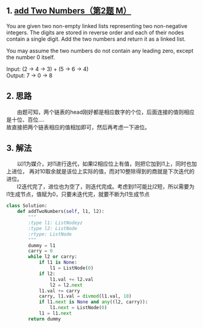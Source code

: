 ## 1. [add Two Numbers（第2题 M）](https://leetcode.com/problems/add-two-numbers/description/)
You are given two non-empty linked lists representing two non-negative integers. The digits are stored in reverse order and each of their nodes contain a single digit. Add the two numbers and return it as a linked list.

You may assume the two numbers do not contain any leading zero, except the number 0 itself.

Input: (2 -> 4 -> 3) + (5 -> 6 -> 4)   
Output: 7 -> 0 -> 8


## 2. 思路
　　由题可知，两个链表的head刚好都是相应数字的个位，后面连接的值则相应是十位、百位....  
故直接把两个链表相应的值相加即可，然后再考虑一下进位。


## 3. 解法
　　以l1为媒介，对l1进行迭代，如果l2相应位上有值，则把它加到l1上，同时也加上进位，
再对10取余就是该位上实际的值，而对10整除得到的商就是下次迭代的进位。   
　　l2迭代完了，进位也为空了，则迭代完成。考虑到l1可能比l2短，所以需要为l1生成节点，值赋为0，只要未迭代完，就要不断为l1生成节点
```python
class Solution:
    def addTwoNumbers(self, l1, l2):
        """
        :type l1: ListNodeyz
        :type l2: ListNode
        :rtype: ListNode
        """
        dummy = l1
        carry = 0
        while l2 or carry:
            if l1 is None:
                l1 = ListNode(0)
            if l2:
                l1.val += l2.val
                l2 = l2.next
            l1.val += carry
            carry, l1.val = divmod(l1.val, 10)
            if l1.next is None and any((l2, carry)):
                l1.next = ListNode(0)
            l1 = l1.next
        return dummy
```

